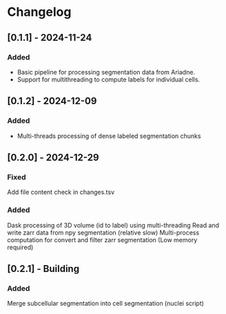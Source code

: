 # Changelog

## [0.1.1] - 2024-11-24
### Added
- Basic pipeline for processing segmentation data from Ariadne.
- Support for multithreading to compute labels for individual cells.

## [0.1.2] - 2024-12-09
### Added
- Multi-threads processing of dense labeled segmentation chunks

## [0.2.0] - 2024-12-29
### Fixed
  Add file content check in changes.tsv
### Added
  Dask processing of 3D volume (id to label) using multi-threading
  Read and write zarr data from npy segmentation (relative slow)
  Multi-process computation for convert and filter zarr segmentation (Low memory required)

## [0.2.1] - Building
### Added
  Merge subcellular segmentation into cell segmentation (nuclei script)
